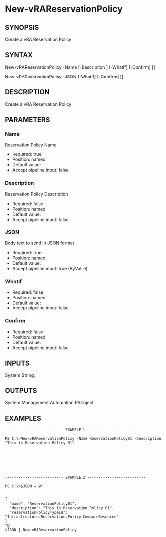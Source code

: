 # New-vRAReservationPolicy

## SYNOPSIS
    
Create a vRA Reservation Policy

## SYNTAX
 New-vRAReservationPolicy -Name <String> [-Description <String>] [-WhatIf] [-Confirm] [<CommonParameters>] New-vRAReservationPolicy -JSON <String> [-WhatIf] [-Confirm] [<CommonParameters>]    

## DESCRIPTION

Create a vRA Reservation Policy

## PARAMETERS


### Name

Reservation Policy Name

* Required: true
* Position: named
* Default value: 
* Accept pipeline input: false

### Description

Reservation Policy Description

* Required: false
* Position: named
* Default value: 
* Accept pipeline input: false

### JSON

Body text to send in JSON format

* Required: true
* Position: named
* Default value: 
* Accept pipeline input: true (ByValue)

### WhatIf


* Required: false
* Position: named
* Default value: 
* Accept pipeline input: false

### Confirm


* Required: false
* Position: named
* Default value: 
* Accept pipeline input: false

## INPUTS

System.String.

## OUTPUTS

System.Management.Automation.PSObject

## EXAMPLES
```
-------------------------- EXAMPLE 1 --------------------------

PS C:\>New-vRAReservationPolicy -Name ReservationPolicy01 -Description "This is Reservation Policy 01"







-------------------------- EXAMPLE 2 --------------------------

PS C:\>$JSON = @"


{
  "name": "ReservationPolicy01",
  "description": "This is Reservation Policy 01",
  "reservationPolicyTypeId": "Infrastructure.Reservation.Policy.ComputeResource"
}
"@
$JSON | New-vRAReservationPolicy
```

